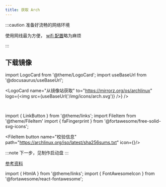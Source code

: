 ```yaml
---
title: 获取 Arch
---
```


:::caution 准备好流畅的网络环境

使用网线最为方便，
[wifi 配置](https://wiki.archlinux.org/title/Iwd_(%E7%AE%80%E4%BD%93%E4%B8%AD%E6%96%87)#%E4%BD%BF%E7%94%A8%E6%96%B9%E6%B3%95)略为麻烦

:::

## 下载镜像

import LogoCard from '@theme/LogoCard';
import useBaseUrl from '@docusaurus/useBaseUrl';

<LogoCard
  name="从镜像站获取"
  to="https://mirrorz.org/os/archlinux"
  logo={<img src={useBaseUrl('/img/icons/arch.svg')} />}
/>

<br/>

import { LinkButton } from '@theme/links';
import FileItem from '@theme/FileItem'
import { faFingerprint } from '@fortawesome/free-solid-svg-icons';

<FileItem button name="校验信息" path="https://archlinux.org/iso/latest/sha256sums.txt" icon={<FontAwesomeIcon icon={faFingerprint} />}/>

<LinkButton outline href="https://wiki.archlinux.org/title/Installation_guide_(%E7%AE%80%E4%BD%93%E4%B8%AD%E6%96%87)" name="安装 Wiki" icon />

<HtmlA href="../bootable" target="_blank">

:::note 下一步，见制作启动盘
:::

</HtmlA>

[参考资料](https://archlinuxstudio.github.io/ArchLinuxTutorial/#/)

import { HtmlA } from '@theme/links';
import { FontAwesomeIcon } from '@fortawesome/react-fontawesome';
